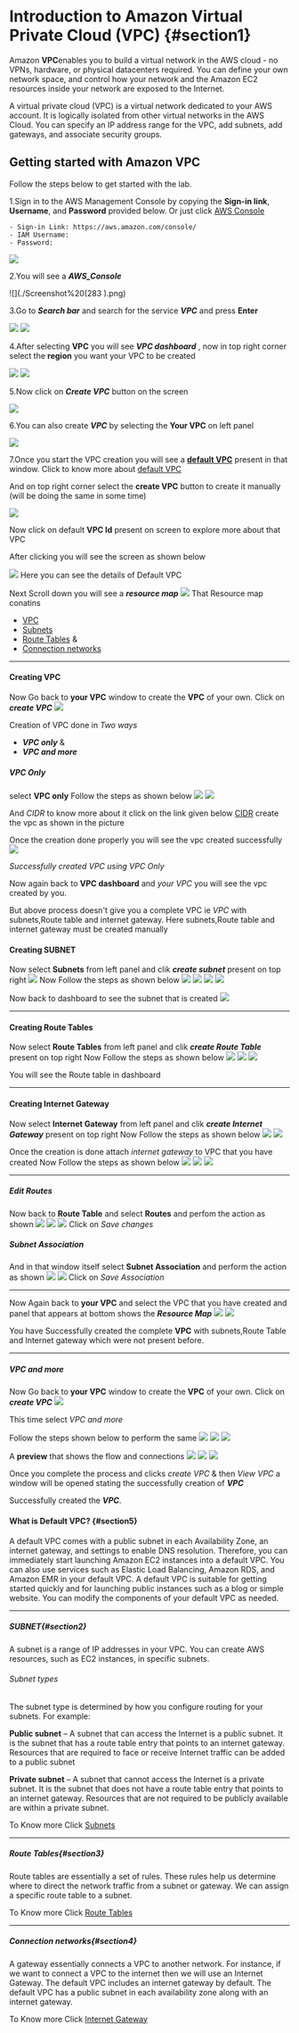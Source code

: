   
# Introduction to Amazon Virtual Private Cloud (VPC) {#section1}
Amazon **VPC**enables you to build a virtual network in the AWS cloud - no VPNs, hardware, or physical datacenters required. You can define your own network space, and control how your network and the Amazon EC2 resources inside your network are exposed to the Internet.
  
A virtual private cloud (VPC) is a virtual network dedicated to your AWS account. It is logically isolated from other virtual networks in the AWS Cloud. You can specify an IP address range for the VPC, add subnets, add gateways, and associate security groups.
  
## Getting started with Amazon VPC
  
Follow the steps below to get started with the lab.
  
1.Sign in to the AWS Management Console by copying the  **Sign-in link**, **Username**, and **Password** provided below.
Or just click [AWS Console](https://aws.amazon.com/console/ )
  
    - Sign-in Link: https://aws.amazon.com/console/
    - IAM Username:
    - Password:
![](./step1.png )
  
2.You will see a ***AWS_Console***
  
![](./Screenshot%20(283 ).png)
  
3.Go to ***Search bar*** and search for the service ***VPC*** and press **Enter**
  
![](./VPC02.png )
![](./VPC03.png )
  
4.After selecting **VPC** you will see ***VPC dashboard***  , now in top right corner select the **region** you want your VPC to be created
  
![](./VPC04.png )
![](./VPC05.png )
  
5.Now click on ***Create VPC*** button on the screen
  
![](./VPC06.png )
  
6.You can also create ***VPC*** by selecting the **Your VPC** on left panel
  
![](./VPC07.png )
  
7.Once you start the VPC creation you will see a [**default VPC**](#section5 ) present in that window.
Click to know more about [default VPC](https://docs.aws.amazon.com/vpc/latest/userguide/default-vpc.html )
  
  
And on top right corner select the **create VPC** button to create it manually (will be doing the same in some time)
  
![](./VPC08.png )
  
Now click on default **VPC Id** present on screen to explore more about that VPC
  
After clicking you will see the screen as shown below
  
![](./VPC09.png )
Here you can see the details of Default VPC
  
Next Scroll down you will see a ***resource map***
![](./VPC10.png )
That Resource map conatins
- [VPC](#section1 )
- [Subnets](#section2 )
- [Route Tables](#section3 ) &
- [Connection networks](#section4 ) 
  
----
#### Creating VPC
Now Go back to **your VPC** window to create the **VPC** of your own. Click on ***create VPC***
![](./VPC08.png )
  
Creation of VPC done in *Two ways* 
- ***VPC only***  &
- ***VPC and more***
  
##### VPC Only
  
select **VPC only** 
Follow the steps as shown below
![](./VPC14.png )
![](./VPC121.45.png )
  
And *CIDR* to know more about it click on the link given below
[CIDR](https://docs.aws.amazon.com/vpc/latest/userguide/vpc-cidr-blocks.html )
create the vpc as shown in the picture
  
Once the creation done properly you will see the vpc created successfully
![](./VPC15.png )
  
*Successfully created VPC using VPC Only*
  
Now again back to **VPC dashboard** and *your VPC* you will see the vpc created by you.
  
But above process doesn't give you a complete VPC ie *VPC* with subnets,Route table and internet gateway.
Here subnets,Route table and internet gateway must be created manually
  
#### Creating SUBNET
  
Now select **Subnets** from left panel and clik ***create subnet*** present on top right
![](./VPC16.png )
Now Follow the steps as shown below
![](./VPC18.png )
![](./VPC19.png )
![](./VPC20.png )
![](./VPC21.png )
  
Now back to dashboard to see the subnet that is created
![](./VPC22.png )
  
---
#### Creating Route Tables
Now select **Route Tables** from left panel and clik ***create Route Table*** present on top right
Now Follow the steps as shown below
![](./VPC23.png )
![](./VPC24.png )
![](./VPC25.png )
  
You will see the Route table in dashboard
  
---
#### Creating Internet Gateway
Now select **Internet Gateway** from left panel and clik ***create Internet Gateway*** present on top right
Now Follow the steps as shown below
![](./VPC26.png )
![](./VPC27.png )
  
Once the creation is done attach *internet gateway* to VPC that you have created
Now Follow the steps as shown below
![](./VPC28.png )
![](./VPC29.png )
![](./VPC30.png )
  
---
##### Edit Routes
Now back to **Route Table** and select **Routes** and perfom the action as shown
![](./VPC33.png )
![](./VPC34.png )
![](./VPC35.png ) 
Click on *Save changes*

##### Subnet Association
And in that window itself select **Subnet Association** and perform the action as shown
![](./VPC31.png )
![](./VPC32.png )
Click on *Save Association*
  
---
Now Again back to **your VPC** and select the VPC that you have created and panel that appears at bottom shows the ***Resource Map***
![](./VPC40.png )
![](./VPC41.png )
  
You have Successfully created the complete **VPC** with subnets,Route Table and Internet gateway which were not present before.
  
  
---
##### VPC and more
  
Now Go back to **your VPC** window to create the **VPC** of your own. Click on ***create VPC***
![](./VPC08.png )
  
This time select *VPC and more*
  
Follow the steps shown below to perform the same
![](./VPC45.png )
![](./VPC46.png )
![](./VPC47.png )
  
A **preview** that shows the flow and connections
![](./VPC48.png )
![](./VPC49.png )
![](./VPC50.png )
  
Once you complete the process and clicks *create VPC* & then *View VPC* a window will be opened stating the successfully creation of ***VPC***
  
Successfully created the ***VPC***.
  
#### What is Default VPC? {#section5}
A default VPC comes with a public subnet in each Availability Zone, an internet gateway, and settings to enable DNS resolution. Therefore, you can immediately start launching Amazon EC2 instances into a default VPC. You can also use services such as Elastic Load Balancing, Amazon RDS, and Amazon EMR in your default VPC.
A default VPC is suitable for getting started quickly and for launching public instances such as a blog or simple website. You can modify the components of your default VPC as needed.
  
---
  
##### SUBNET{#section2}
A subnet is a range of IP addresses in your VPC. You can create AWS resources, such as EC2 instances, in specific subnets.
###### Subnet types
The subnet type is determined by how you configure routing for your subnets. For example:
  
**Public subnet** – A subnet that can access the Internet is a public subnet. It is the subnet that has a route table entry that points to an internet gateway. Resources that are required to face or receive Internet traffic can be added to a public subnet
  
**Private subnet** – A subnet that cannot access the Internet is a private subnet. It is the subnet that does not have a route table entry that points to an internet gateway. Resources that are not required to be publicly available are within a private subnet.
  
To Know more Click [Subnets](https://docs.aws.amazon.com/vpc/latest/userguide/configure-subnets.html )
  
----
  
##### Route Tables{#section3}
Route tables are essentially a set of rules. These rules help us determine where to direct the network traffic from a subnet or gateway. We can assign a specific route table to a subnet.
  
To Know more Click [Route Tables](https://docs.aws.amazon.com/vpc/latest/userguide/VPC_Route_Tables.html )
  
  
---
  
##### Connection networks{#section4}
  
A gateway essentially connects a VPC to another network. For instance, if we want to connect a VPC to the internet then we will use an Internet Gateway. The default VPC includes an internet gateway by default.
The default VPC has a public subnet in each availability zone along with an internet gateway.
  
To Know more Click [Internet Gateway](https://docs.aws.amazon.com/vpc/latest/userguide/VPC_Internet_Gateway.html )
  
  
